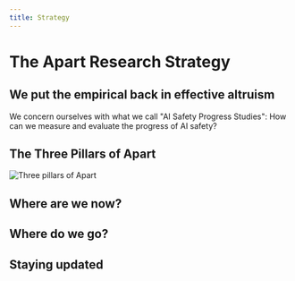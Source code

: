 ```yaml
---
title: Strategy
---
```


# The Apart Research Strategy

## We put the empirical back in effective altruism

We concern ourselves with what we call "AI Safety Progress Studies": How can we measure and evaluate the progress of AI safety?

## The Three Pillars of Apart

![Three pillars of Apart](/img/pillars.png)

## Where are we now?

## Where do we go?

## Staying updated
